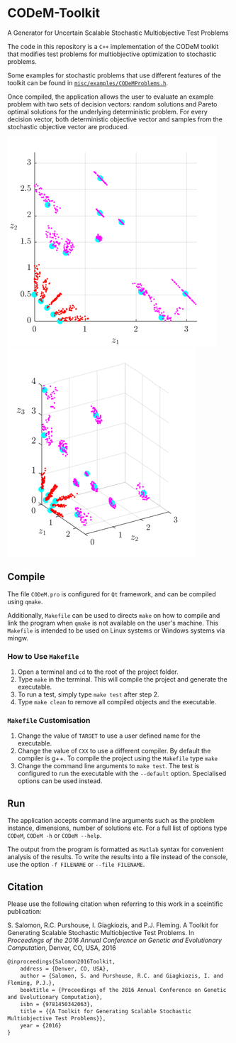 # CODeM-Toolkit
A Generator for Uncertain Scalable Stochastic Multiobjective Test Problems

The code in this repository is a `C++` implementation of the CODeM toolkit that modifies test problems for multiobjective optimization to stochastic problems.

Some examples for stochastic problems that use different features of the toolkit can be found in [`misc/examples/CODeMProblems.h`](misc/examples/CODeMProblems.h).

Once compiled, the application allows the user to evaluate an example problem with two sets of decision vectors: random solutions and Pareto optimal solutions for the underlying deterministic problem.
For every decision vector, both deterministic objective vector and samples from the stochastic objective vector are produced.

![2 objectives](/misc/examples/images/exampleProblem2ObjColour.png "Results for Problem 0 with two objectives")
![3 objectives](/misc/examples/images/exampleProblem3ObjColour.png "Results for Problem 0 with three objectives")

## Compile
The file `CODeM.pro` is configured for `Qt` framework, and can be compiled using `qmake`.

Additionally, `Makefile` can be used to directs `make` on how to compile and link the program when `qmake` is not available on the user's machine.
This `Makefile` is intended to be used on Linux systems or Windows systems via mingw.

### How to Use `Makefile`
1. Open a terminal and `cd` to the root of the project folder.
2. Type `make` in the terminal. This will compile the project and generate the executable.
3. To run a test, simply type `make test` after step 2.
4. Type `make clean` to remove all compiled objects and the executable.

### `Makefile` Customisation
1. Change the value of `TARGET` to use a user defined name for the executable.
2. Change the value of `CXX` to use a different compiler. By default the compiler is g++.
To compile the project using the `Makefile` type `make`
3. Change the command line arguments to `make test`. The test is configured to run the executable with the `--default` option. Specialised options can be used instead.

## Run
The application accepts command line arguments such as the problem instance, dimensions, number of solutions etc.
For a full list of options type `CODeM`, `CODeM -h` or `CODeM --help`.

The output from the program is formatted as `Matlab` syntax for convenient analysis of the results.
To write the results into a file instead of the console, use the option `-f FILENAME` or `--file FILENAME`.

## Citation
Please use the following citation when referring to this work in a sceintific publication:

S. Salomon, R.C. Purshouse, I. Giagkiozis, and P.J. Fleming. A Toolkit for Generating Scalable Stochastic Multiobjective Test Problems. In *Proceedings of the
2016 Annual Conference on Genetic and Evolutionary Computation*, Denver, CO, USA, 2016

```
@inproceedings{Salomon2016Toolkit,
    address = {Denver, CO, USA},
    author = {Salomon, S. and Purshouse, R.C. and Giagkiozis, I. and Fleming, P.J.},
    booktitle = {Proceedings of the 2016 Annual Conference on Genetic and Evolutionary Computation},
    isbn = {9781450342063},
    title = {{A Toolkit for Generating Scalable Stochastic Multiobjective Test Problems}},
    year = {2016}
}
```
